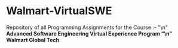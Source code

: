 # Walmart-VirtualSWE

Repository of all Programming Assignments for the Course :- "\n"
**Advanced Software Engineering Virtual Experience Program "\n"
Walmart Global Tech**

